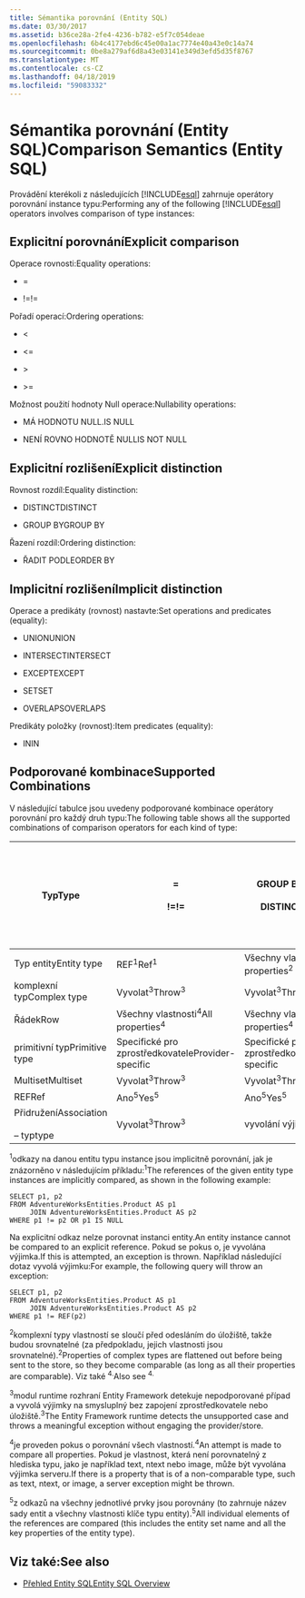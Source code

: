 ```yaml
---
title: Sémantika porovnání (Entity SQL)
ms.date: 03/30/2017
ms.assetid: b36ce28a-2fe4-4236-b782-e5f7c054deae
ms.openlocfilehash: 6b4c4177ebd6c45e00a1ac7774e40a43e0c14a74
ms.sourcegitcommit: 0be8a279af6d8a43e03141e349d3efd5d35f8767
ms.translationtype: MT
ms.contentlocale: cs-CZ
ms.lasthandoff: 04/18/2019
ms.locfileid: "59083332"
---
```

# <a name="comparison-semantics-entity-sql"></a><span data-ttu-id="4b164-102">Sémantika porovnání (Entity SQL)</span><span class="sxs-lookup"><span data-stu-id="4b164-102">Comparison Semantics (Entity SQL)</span></span>
<span data-ttu-id="4b164-103">Provádění kterékoli z následujících [!INCLUDE[esql](../../../../../../includes/esql-md.md)] zahrnuje operátory porovnání instance typu:</span><span class="sxs-lookup"><span data-stu-id="4b164-103">Performing any of the following [!INCLUDE[esql](../../../../../../includes/esql-md.md)] operators involves comparison of type instances:</span></span>  
  
## <a name="explicit-comparison"></a><span data-ttu-id="4b164-104">Explicitní porovnání</span><span class="sxs-lookup"><span data-stu-id="4b164-104">Explicit comparison</span></span>  
 <span data-ttu-id="4b164-105">Operace rovnosti:</span><span class="sxs-lookup"><span data-stu-id="4b164-105">Equality operations:</span></span>  
  
-   =  
  
-   <span data-ttu-id="4b164-106">!=</span><span class="sxs-lookup"><span data-stu-id="4b164-106">!=</span></span>  
  
 <span data-ttu-id="4b164-107">Pořadí operací:</span><span class="sxs-lookup"><span data-stu-id="4b164-107">Ordering operations:</span></span>  
  
-   <  
  
-   \<=  
  
-   \>  
  
-   \>=  
  
 <span data-ttu-id="4b164-108">Možnost použití hodnoty Null operace:</span><span class="sxs-lookup"><span data-stu-id="4b164-108">Nullability operations:</span></span>  
  
-   <span data-ttu-id="4b164-109">MÁ HODNOTU NULL.</span><span class="sxs-lookup"><span data-stu-id="4b164-109">IS NULL</span></span>  
  
-   <span data-ttu-id="4b164-110">NENÍ ROVNO HODNOTĚ NULL</span><span class="sxs-lookup"><span data-stu-id="4b164-110">IS NOT NULL</span></span>  
  
## <a name="explicit-distinction"></a><span data-ttu-id="4b164-111">Explicitní rozlišení</span><span class="sxs-lookup"><span data-stu-id="4b164-111">Explicit distinction</span></span>  
 <span data-ttu-id="4b164-112">Rovnost rozdíl:</span><span class="sxs-lookup"><span data-stu-id="4b164-112">Equality distinction:</span></span>  
  
-   <span data-ttu-id="4b164-113">DISTINCT</span><span class="sxs-lookup"><span data-stu-id="4b164-113">DISTINCT</span></span>  
  
-   <span data-ttu-id="4b164-114">GROUP BY</span><span class="sxs-lookup"><span data-stu-id="4b164-114">GROUP BY</span></span>  
  
 <span data-ttu-id="4b164-115">Řazení rozdíl:</span><span class="sxs-lookup"><span data-stu-id="4b164-115">Ordering distinction:</span></span>  
  
-   <span data-ttu-id="4b164-116">ŘADIT PODLE</span><span class="sxs-lookup"><span data-stu-id="4b164-116">ORDER BY</span></span>  
  
## <a name="implicit-distinction"></a><span data-ttu-id="4b164-117">Implicitní rozlišení</span><span class="sxs-lookup"><span data-stu-id="4b164-117">Implicit distinction</span></span>  
 <span data-ttu-id="4b164-118">Operace a predikáty (rovnost) nastavte:</span><span class="sxs-lookup"><span data-stu-id="4b164-118">Set operations and predicates (equality):</span></span>  
  
-   <span data-ttu-id="4b164-119">UNION</span><span class="sxs-lookup"><span data-stu-id="4b164-119">UNION</span></span>  
  
-   <span data-ttu-id="4b164-120">INTERSECT</span><span class="sxs-lookup"><span data-stu-id="4b164-120">INTERSECT</span></span>  
  
-   <span data-ttu-id="4b164-121">EXCEPT</span><span class="sxs-lookup"><span data-stu-id="4b164-121">EXCEPT</span></span>  
  
-   <span data-ttu-id="4b164-122">SET</span><span class="sxs-lookup"><span data-stu-id="4b164-122">SET</span></span>  
  
-   <span data-ttu-id="4b164-123">OVERLAPS</span><span class="sxs-lookup"><span data-stu-id="4b164-123">OVERLAPS</span></span>  
  
 <span data-ttu-id="4b164-124">Predikáty položky (rovnost):</span><span class="sxs-lookup"><span data-stu-id="4b164-124">Item predicates (equality):</span></span>  
  
-   <span data-ttu-id="4b164-125">IN</span><span class="sxs-lookup"><span data-stu-id="4b164-125">IN</span></span>  
  
## <a name="supported-combinations"></a><span data-ttu-id="4b164-126">Podporované kombinace</span><span class="sxs-lookup"><span data-stu-id="4b164-126">Supported Combinations</span></span>  
 <span data-ttu-id="4b164-127">V následující tabulce jsou uvedeny podporované kombinace operátory porovnání pro každý druh typu:</span><span class="sxs-lookup"><span data-stu-id="4b164-127">The following table shows all the supported combinations of comparison operators for each kind of type:</span></span>  
  
|<span data-ttu-id="4b164-128">**Typ**</span><span class="sxs-lookup"><span data-stu-id="4b164-128">**Type**</span></span>|**=**<br /><br /> <span data-ttu-id="4b164-129">**\!=**</span><span class="sxs-lookup"><span data-stu-id="4b164-129">**!=**</span></span>|<span data-ttu-id="4b164-130">**GROUP BY**</span><span class="sxs-lookup"><span data-stu-id="4b164-130">**GROUP BY**</span></span><br /><br /> <span data-ttu-id="4b164-131">**DISTINCT**</span><span class="sxs-lookup"><span data-stu-id="4b164-131">**DISTINCT**</span></span>|<span data-ttu-id="4b164-132">**UNION**</span><span class="sxs-lookup"><span data-stu-id="4b164-132">**UNION**</span></span><br /><br /> <span data-ttu-id="4b164-133">**INTERSECT**</span><span class="sxs-lookup"><span data-stu-id="4b164-133">**INTERSECT**</span></span><br /><br /> <span data-ttu-id="4b164-134">**EXCEPT**</span><span class="sxs-lookup"><span data-stu-id="4b164-134">**EXCEPT**</span></span><br /><br /> <span data-ttu-id="4b164-135">**SET**</span><span class="sxs-lookup"><span data-stu-id="4b164-135">**SET**</span></span><br /><br /> <span data-ttu-id="4b164-136">**OVERLAPS**</span><span class="sxs-lookup"><span data-stu-id="4b164-136">**OVERLAPS**</span></span>|<span data-ttu-id="4b164-137">**IN**</span><span class="sxs-lookup"><span data-stu-id="4b164-137">**IN**</span></span>|<span data-ttu-id="4b164-138">**<   <=**</span><span class="sxs-lookup"><span data-stu-id="4b164-138">**<   <=**</span></span><br /><br /> <span data-ttu-id="4b164-139">**>   >=**</span><span class="sxs-lookup"><span data-stu-id="4b164-139">**>   >=**</span></span>|<span data-ttu-id="4b164-140">**ORDER BY**</span><span class="sxs-lookup"><span data-stu-id="4b164-140">**ORDER BY**</span></span>|<span data-ttu-id="4b164-141">**IS NULL**</span><span class="sxs-lookup"><span data-stu-id="4b164-141">**IS NULL**</span></span><br /><br /> <span data-ttu-id="4b164-142">**NENÍ ROVNO HODNOTĚ NULL**</span><span class="sxs-lookup"><span data-stu-id="4b164-142">**IS NOT NULL**</span></span>|  
|-|-|-|-|-|-|-|-|  
|<span data-ttu-id="4b164-143">Typ entity</span><span class="sxs-lookup"><span data-stu-id="4b164-143">Entity type</span></span>|<span data-ttu-id="4b164-144">REF<sup>1</sup></span><span class="sxs-lookup"><span data-stu-id="4b164-144">Ref<sup>1</sup></span></span>|<span data-ttu-id="4b164-145">Všechny vlastnosti<sup>2</sup></span><span class="sxs-lookup"><span data-stu-id="4b164-145">All properties<sup>2</sup></span></span>|<span data-ttu-id="4b164-146">Všechny vlastnosti<sup>2</sup></span><span class="sxs-lookup"><span data-stu-id="4b164-146">All properties<sup>2</sup></span></span>|<span data-ttu-id="4b164-147">Všechny vlastnosti<sup>2</sup></span><span class="sxs-lookup"><span data-stu-id="4b164-147">All properties<sup>2</sup></span></span>|<span data-ttu-id="4b164-148">Vyvolat<sup>3</sup></span><span class="sxs-lookup"><span data-stu-id="4b164-148">Throw<sup>3</sup></span></span>|<span data-ttu-id="4b164-149">Vyvolat<sup>3</sup></span><span class="sxs-lookup"><span data-stu-id="4b164-149">Throw<sup>3</sup></span></span>|<span data-ttu-id="4b164-150">REF<sup>1</sup></span><span class="sxs-lookup"><span data-stu-id="4b164-150">Ref<sup>1</sup></span></span>|  
|<span data-ttu-id="4b164-151">komplexní typ</span><span class="sxs-lookup"><span data-stu-id="4b164-151">Complex type</span></span>|<span data-ttu-id="4b164-152">Vyvolat<sup>3</sup></span><span class="sxs-lookup"><span data-stu-id="4b164-152">Throw<sup>3</sup></span></span>|<span data-ttu-id="4b164-153">Vyvolat<sup>3</sup></span><span class="sxs-lookup"><span data-stu-id="4b164-153">Throw<sup>3</sup></span></span>|<span data-ttu-id="4b164-154">Vyvolat<sup>3</sup></span><span class="sxs-lookup"><span data-stu-id="4b164-154">Throw<sup>3</sup></span></span>|<span data-ttu-id="4b164-155">Vyvolat<sup>3</sup></span><span class="sxs-lookup"><span data-stu-id="4b164-155">Throw<sup>3</sup></span></span>|<span data-ttu-id="4b164-156">Vyvolat<sup>3</sup></span><span class="sxs-lookup"><span data-stu-id="4b164-156">Throw<sup>3</sup></span></span>|<span data-ttu-id="4b164-157">Vyvolat<sup>3</sup></span><span class="sxs-lookup"><span data-stu-id="4b164-157">Throw<sup>3</sup></span></span>|<span data-ttu-id="4b164-158">Vyvolat<sup>3</sup></span><span class="sxs-lookup"><span data-stu-id="4b164-158">Throw<sup>3</sup></span></span>|  
|<span data-ttu-id="4b164-159">Řádek</span><span class="sxs-lookup"><span data-stu-id="4b164-159">Row</span></span>|<span data-ttu-id="4b164-160">Všechny vlastnosti<sup>4</sup></span><span class="sxs-lookup"><span data-stu-id="4b164-160">All properties<sup>4</sup></span></span>|<span data-ttu-id="4b164-161">Všechny vlastnosti<sup>4</sup></span><span class="sxs-lookup"><span data-stu-id="4b164-161">All properties<sup>4</sup></span></span>|<span data-ttu-id="4b164-162">Všechny vlastnosti<sup>4</sup></span><span class="sxs-lookup"><span data-stu-id="4b164-162">All properties<sup>4</sup></span></span>|<span data-ttu-id="4b164-163">Vyvolat<sup>3</sup></span><span class="sxs-lookup"><span data-stu-id="4b164-163">Throw<sup>3</sup></span></span>|<span data-ttu-id="4b164-164">Vyvolat<sup>3</sup></span><span class="sxs-lookup"><span data-stu-id="4b164-164">Throw<sup>3</sup></span></span>|<span data-ttu-id="4b164-165">Všechny vlastnosti<sup>4</sup></span><span class="sxs-lookup"><span data-stu-id="4b164-165">All properties<sup>4</sup></span></span>|<span data-ttu-id="4b164-166">Vyvolat<sup>3</sup></span><span class="sxs-lookup"><span data-stu-id="4b164-166">Throw<sup>3</sup></span></span>|  
|<span data-ttu-id="4b164-167">primitivní typ</span><span class="sxs-lookup"><span data-stu-id="4b164-167">Primitive type</span></span>|<span data-ttu-id="4b164-168">Specifické pro zprostředkovatele</span><span class="sxs-lookup"><span data-stu-id="4b164-168">Provider-specific</span></span>|<span data-ttu-id="4b164-169">Specifické pro zprostředkovatele</span><span class="sxs-lookup"><span data-stu-id="4b164-169">Provider-specific</span></span>|<span data-ttu-id="4b164-170">Specifické pro zprostředkovatele</span><span class="sxs-lookup"><span data-stu-id="4b164-170">Provider-specific</span></span>|<span data-ttu-id="4b164-171">Specifické pro zprostředkovatele</span><span class="sxs-lookup"><span data-stu-id="4b164-171">Provider-specific</span></span>|<span data-ttu-id="4b164-172">Specifické pro zprostředkovatele</span><span class="sxs-lookup"><span data-stu-id="4b164-172">Provider-specific</span></span>|<span data-ttu-id="4b164-173">Specifické pro zprostředkovatele</span><span class="sxs-lookup"><span data-stu-id="4b164-173">Provider-specific</span></span>|<span data-ttu-id="4b164-174">Specifické pro zprostředkovatele</span><span class="sxs-lookup"><span data-stu-id="4b164-174">Provider-specific</span></span>|  
|<span data-ttu-id="4b164-175">Multiset</span><span class="sxs-lookup"><span data-stu-id="4b164-175">Multiset</span></span>|<span data-ttu-id="4b164-176">Vyvolat<sup>3</sup></span><span class="sxs-lookup"><span data-stu-id="4b164-176">Throw<sup>3</sup></span></span>|<span data-ttu-id="4b164-177">Vyvolat<sup>3</sup></span><span class="sxs-lookup"><span data-stu-id="4b164-177">Throw<sup>3</sup></span></span>|<span data-ttu-id="4b164-178">Vyvolat<sup>3</sup></span><span class="sxs-lookup"><span data-stu-id="4b164-178">Throw<sup>3</sup></span></span>|<span data-ttu-id="4b164-179">Vyvolat<sup>3</sup></span><span class="sxs-lookup"><span data-stu-id="4b164-179">Throw<sup>3</sup></span></span>|<span data-ttu-id="4b164-180">Vyvolat<sup>3</sup></span><span class="sxs-lookup"><span data-stu-id="4b164-180">Throw<sup>3</sup></span></span>|<span data-ttu-id="4b164-181">Vyvolat<sup>3</sup></span><span class="sxs-lookup"><span data-stu-id="4b164-181">Throw<sup>3</sup></span></span>|<span data-ttu-id="4b164-182">Vyvolat<sup>3</sup></span><span class="sxs-lookup"><span data-stu-id="4b164-182">Throw<sup>3</sup></span></span>|  
|<span data-ttu-id="4b164-183">REF</span><span class="sxs-lookup"><span data-stu-id="4b164-183">Ref</span></span>|<span data-ttu-id="4b164-184">Ano<sup>5</sup></span><span class="sxs-lookup"><span data-stu-id="4b164-184">Yes<sup>5</sup></span></span>|<span data-ttu-id="4b164-185">Ano<sup>5</sup></span><span class="sxs-lookup"><span data-stu-id="4b164-185">Yes<sup>5</sup></span></span>|<span data-ttu-id="4b164-186">Ano<sup>5</sup></span><span class="sxs-lookup"><span data-stu-id="4b164-186">Yes<sup>5</sup></span></span>|<span data-ttu-id="4b164-187">Ano<sup>5</sup></span><span class="sxs-lookup"><span data-stu-id="4b164-187">Yes<sup>5</sup></span></span>|<span data-ttu-id="4b164-188">vyvolání výjimky</span><span class="sxs-lookup"><span data-stu-id="4b164-188">Throw</span></span>|<span data-ttu-id="4b164-189">vyvolání výjimky</span><span class="sxs-lookup"><span data-stu-id="4b164-189">Throw</span></span>|<span data-ttu-id="4b164-190">Ano<sup>5</sup></span><span class="sxs-lookup"><span data-stu-id="4b164-190">Yes<sup>5</sup></span></span>|  
|<span data-ttu-id="4b164-191">Přidružení</span><span class="sxs-lookup"><span data-stu-id="4b164-191">Association</span></span><br /><br /> <span data-ttu-id="4b164-192"> – typ</span><span class="sxs-lookup"><span data-stu-id="4b164-192">type</span></span>|<span data-ttu-id="4b164-193">Vyvolat<sup>3</sup></span><span class="sxs-lookup"><span data-stu-id="4b164-193">Throw<sup>3</sup></span></span>|<span data-ttu-id="4b164-194">vyvolání výjimky</span><span class="sxs-lookup"><span data-stu-id="4b164-194">Throw</span></span>|<span data-ttu-id="4b164-195">vyvolání výjimky</span><span class="sxs-lookup"><span data-stu-id="4b164-195">Throw</span></span>|<span data-ttu-id="4b164-196">vyvolání výjimky</span><span class="sxs-lookup"><span data-stu-id="4b164-196">Throw</span></span>|<span data-ttu-id="4b164-197">Vyvolat<sup>3</sup></span><span class="sxs-lookup"><span data-stu-id="4b164-197">Throw<sup>3</sup></span></span>|<span data-ttu-id="4b164-198">Vyvolat<sup>3</sup></span><span class="sxs-lookup"><span data-stu-id="4b164-198">Throw<sup>3</sup></span></span>|<span data-ttu-id="4b164-199">Vyvolat<sup>3</sup></span><span class="sxs-lookup"><span data-stu-id="4b164-199">Throw<sup>3</sup></span></span>|  
  
 <span data-ttu-id="4b164-200"><sup>1</sup>odkazy na danou entitu typu instance jsou implicitně porovnání, jak je znázorněno v následujícím příkladu:</span><span class="sxs-lookup"><span data-stu-id="4b164-200"><sup>1</sup>The references of the given entity type instances are implicitly compared, as shown in the following example:</span></span>  
  
```  
SELECT p1, p2   
FROM AdventureWorksEntities.Product AS p1   
     JOIN AdventureWorksEntities.Product AS p2   
WHERE p1 != p2 OR p1 IS NULL  
```  
  
 <span data-ttu-id="4b164-201">Na explicitní odkaz nelze porovnat instanci entity.</span><span class="sxs-lookup"><span data-stu-id="4b164-201">An entity instance cannot be compared to an explicit reference.</span></span> <span data-ttu-id="4b164-202">Pokud se pokus o, je vyvolána výjimka.</span><span class="sxs-lookup"><span data-stu-id="4b164-202">If this is attempted, an exception is thrown.</span></span> <span data-ttu-id="4b164-203">Například následující dotaz vyvolá výjimku:</span><span class="sxs-lookup"><span data-stu-id="4b164-203">For example, the following query will throw an exception:</span></span>  
  
```  
SELECT p1, p2   
FROM AdventureWorksEntities.Product AS p1   
     JOIN AdventureWorksEntities.Product AS p2   
WHERE p1 != REF(p2)  
```  
  
 <span data-ttu-id="4b164-204"><sup>2</sup>komplexní typy vlastností se sloučí před odesláním do úložiště, takže budou srovnatelné (za předpokladu, jejich vlastnosti jsou srovnatelné).</span><span class="sxs-lookup"><span data-stu-id="4b164-204"><sup>2</sup>Properties of complex types are flattened out before being sent to the store, so they become comparable (as long as all their properties are comparable).</span></span> <span data-ttu-id="4b164-205">Viz také <sup>4.</sup></span><span class="sxs-lookup"><span data-stu-id="4b164-205">Also see <sup>4.</sup></span></span>  
  
 <span data-ttu-id="4b164-206"><sup>3</sup>modul runtime rozhraní Entity Framework detekuje nepodporované případ a vyvolá výjimky na smysluplný bez zapojení zprostředkovatele nebo úložiště.</span><span class="sxs-lookup"><span data-stu-id="4b164-206"><sup>3</sup>The Entity Framework runtime detects the unsupported case and throws a meaningful exception without engaging the provider/store.</span></span>  
  
 <span data-ttu-id="4b164-207"><sup>4</sup>je proveden pokus o porovnání všech vlastností.</span><span class="sxs-lookup"><span data-stu-id="4b164-207"><sup>4</sup>An attempt is made to compare all properties.</span></span> <span data-ttu-id="4b164-208">Pokud je vlastnost, která není porovnatelný z hlediska typu, jako je například text, ntext nebo image, může být vyvolána výjimka serveru.</span><span class="sxs-lookup"><span data-stu-id="4b164-208">If there is a property that is of a non-comparable type, such as text, ntext, or image, a server exception might be thrown.</span></span>  
  
 <span data-ttu-id="4b164-209"><sup>5</sup>z odkazů na všechny jednotlivé prvky jsou porovnány (to zahrnuje název sady entit a všechny vlastnosti klíče typu entity).</span><span class="sxs-lookup"><span data-stu-id="4b164-209"><sup>5</sup>All individual elements of the references are compared (this includes the entity set name and all the key properties of the entity type).</span></span>  
  
## <a name="see-also"></a><span data-ttu-id="4b164-210">Viz také:</span><span class="sxs-lookup"><span data-stu-id="4b164-210">See also</span></span>

- [<span data-ttu-id="4b164-211">Přehled Entity SQL</span><span class="sxs-lookup"><span data-stu-id="4b164-211">Entity SQL Overview</span></span>](../../../../../../docs/framework/data/adonet/ef/language-reference/entity-sql-overview.md)
